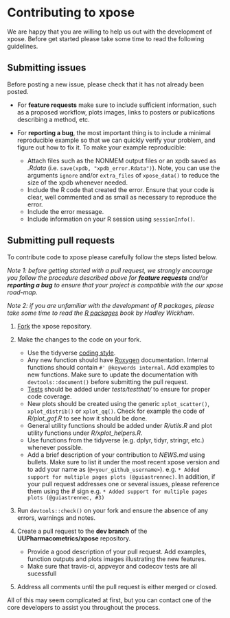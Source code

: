 # Contributing to xpose

We are happy that you are willing to help us out with the development of xpose. Before get started please take some time to read the following guidelines. 

## Submitting issues

Before posting a new issue, please check that it has not already been posted.

* For **feature requests** make sure to include sufficient information, such as a proposed workflow, plots images, links to posters or publications describing a method, etc.
* For **reporting a bug**, the most important thing is to include a minimal reproducible example so that we can quickly verify your problem, and figure out how to fix it. To make your example reproducible:

    + Attach files such as the NONMEM output files or an xpdb saved as *.Rdata* (i.e. `save(xpdb, "xpdb_error.Rdata")`). Note, you can use the arguments `ignore` and/or `extra_files` of `xpose_data()` to reduce the size of the xpdb whenever needed.
    + Include the R code that created the error. Ensure that your code is clear, well commented and as small as necessary to reproduce the error.
    + Include the error message.
    + Include information on your R session using `sessionInfo()`.

## Submitting pull requests

To contribute code to xpose please carefully follow the steps listed below.

*Note 1: before getting started with a pull request, we strongly encourage you follow the procedure described above for **feature requests** and/or **reporting a bug** to ensure that your project is compatible with the our xpose road-map.*

*Note 2: if you are unfamiliar with the development of R packages, please take some time to read the [R packages](http://r-pkgs.had.co.nz) book by Hadley Wickham.*

1. [Fork](https://github.com/UUPharmacometrics/xpose/fork) the xpose repository.
1. Make the changes to the code on your fork.

    + Use the tidyverse [coding style](https://style.tidyverse.org/).
    + Any new function should have [Roxygen](http://r-pkgs.had.co.nz/man.html) documentation. Internal functions should contain `#' @keywords internal`. Add examples to new functions. Make sure to update the documentation with `devtools::document()` before submitting the pull request.
    + [Tests](http://r-pkgs.had.co.nz/tests.html) should be added under *tests/testthat/* to ensure for proper code coverage.
    + New plots should be created using the generic `xplot_scatter()`, `xplot_distrib()` or `xplot_qq()`. Check for example the code of *R/plot_gof.R* to see how it should be done.
    + General utility functions should be added under *R/utils.R* and plot utility functions under *R/xplot_helpers.R*.
    + Use functions from the tidyverse (e.g. dplyr, tidyr, stringr, etc.) whenever possible.
    + Add a brief description of your contribution to *NEWS.md* using bullets. Make sure to list it under the most recent xpose version and to add your name as (`@<your_github_username>`). e.g. `* Added support for multiple pages plots (@guiastrennec)`. In addition, if your pull request addresses one or several issues, please reference them using the # sign e.g. `* Added support for multiple pages plots (@guiastrennec, #3)`
    
1. Run `devtools::check()` on your fork and ensure the absence of any errors, warnings and notes.
1. Create a pull request to the **dev branch** of the **UUPharmacometrics/xpose** repository.

    + Provide a good description of your pull request. Add examples, function outputs and plots images illustrating the new features.
    + Make sure that travis-ci, appveyor and codecov tests are all sucessfull
    
1. Address all comments until the pull request is either merged or closed.

All of this may seem complicated at first, but you can contact one of the core developers to assist you throughout the process.
